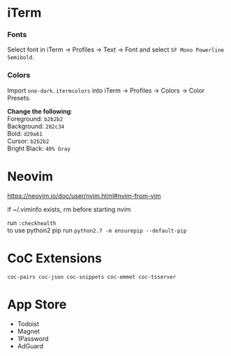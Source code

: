 # iTerm
### Fonts
Select font in iTerm -> Profiles -> Text -> Font and select `SF Mono Powerline Semibold`.

### Colors
Import `one-dark.itermcolors` into iTerm -> Profiles -> Colors -> Color Presets.

**Change the following**:  
Foreground: `b2b2b2`  
Background: `282c34`  
Bold: `d29a61`  
Cursor: `b2b2b2`  
Bright Black: `40% Gray`

# Neovim
https://neovim.io/doc/user/nvim.html#nvim-from-vim

if ~/.viminfo exists, rm before starting nvim

run `:checkhealth`  
to use python2 pip run `python2.7 -m ensurepip --default-pip`

# CoC Extensions
`coc-pairs coc-json coc-snippets coc-emmet coc-tsserver`

# App Store
- Todoist
- Magnet
- 1Password
- AdGuard
